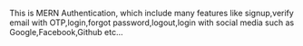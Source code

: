 This is MERN Authentication, which include many features like signup,verify email with OTP,login,forgot password,logout,login with social media such as Google,Facebook,Github etc...
